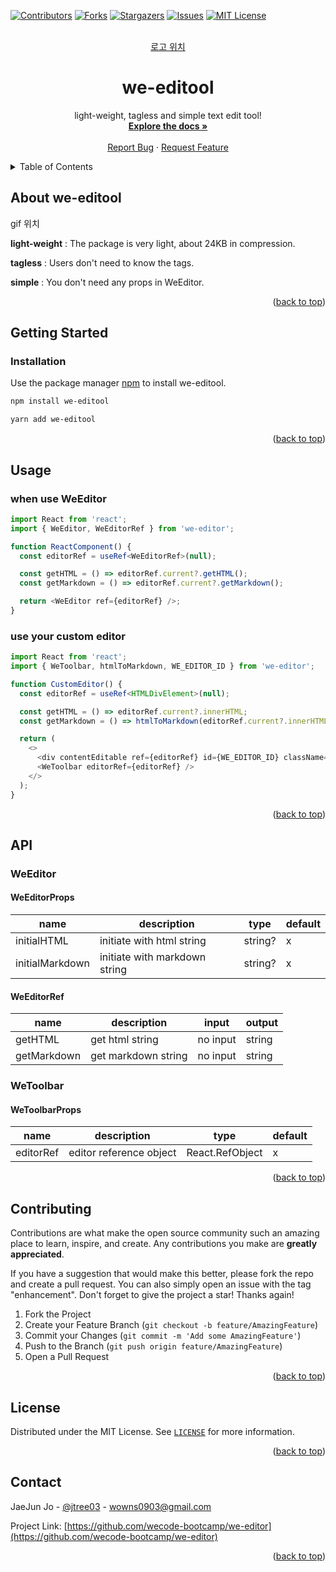 <div id="top"></div>

<!-- PROJECT SHIELDS -->

[![Contributors][contributors-shield]][contributors-url]
[![Forks][forks-shield]][forks-url]
[![Stargazers][stars-shield]][stars-url]
[![Issues][issues-shield]][issues-url]
[![MIT License][license-shield]][license-url]

<br />

<!-- PROJECT LOGO -->

<div align="center">
  <a href="https://github.com/wecode-bootcamp/we-editor">
    로고 위치
  </a>

  <h1 align="center">we-editool</h3>

  <p align="center">
    light-weight, tagless and simple text edit tool!
    <br />
    <a href="https://github.com/wecode-bootcamp/we-editor#about-we-editool"><strong>Explore the docs »</strong></a>
    <br />
    <br />
    <a href="https://github.com/wecode-bootcamp/we-editor/issues">Report Bug</a>
    ·
    <a href="https://github.com/wecode-bootcamp/we-editor/issues">Request Feature</a>
  </p>
</div>

<!-- TABLE OF CONTENTS -->

<details>
  <summary>Table of Contents</summary>
  <ol>
    <li>
      <a href="#about-we-editool">About we-editool</a>
    </li>
    <li>
      <a href="#getting-started">Getting Started</a>
      <ul>
        <li><a href="#installation">Installation</a></li>
      </ul>
    </li>
    <li><a href="#usage">Usage</a></li>
    <li><a href="#api">API</a></li>
    <li><a href="#contributing">Contributing</a></li>
    <li><a href="#license">License</a></li>
    <li><a href="#contact">Contact</a></li>
    <li><a href="#acknowledgments">Acknowledgments</a></li>
  </ol>
</details>

<!-- ABOUT THE PROJECT -->

## About we-editool

gif 위치

**light-weight** : The package is very light, about 24KB in compression.

**tagless** : Users don't need to know the tags.

**simple** : You don't need any props in WeEditor.

<p align="right">(<a href="#top">back to top</a>)</p>

<!-- GETTING STARTED -->

## Getting Started

### Installation

Use the package manager [npm](https://npmjs.com/package/we-editool) to install we-editool.

```sh
npm install we-editool
```

```sh
yarn add we-editool
```

<p align="right">(<a href="#top">back to top</a>)</p>

<!-- USAGE EXAMPLES -->

## Usage

### when use WeEditor

```typescript
import React from 'react';
import { WeEditor, WeEditorRef } from 'we-editor';

function ReactComponent() {
  const editorRef = useRef<WeEditorRef>(null);

  const getHTML = () => editorRef.current?.getHTML();
  const getMarkdown = () => editorRef.current?.getMarkdown();

  return <WeEditor ref={editorRef} />;
}
```

### use your custom editor

```typescript
import React from 'react';
import { WeToolbar, htmlToMarkdown, WE_EDITOR_ID } from 'we-editor';

function CustomEditor() {
  const editorRef = useRef<HTMLDivElement>(null);

  const getHTML = () => editorRef.current?.innerHTML;
  const getMarkdown = () => htmlToMarkdown(editorRef.current?.innerHTML);

  return (
    <>
      <div contentEditable ref={editorRef} id={WE_EDITOR_ID} className="editor" />
      <WeToolbar editorRef={editorRef} />
    </>
  );
}
```

<p align="right">(<a href="#top">back to top</a>)</p>

<!-- API -->

## API

### WeEditor

#### WeEditorProps

| name            | description                   | type    | default |
| --------------- | ----------------------------- | ------- | ------- |
| initialHTML     | initiate with html string     | string? | x       |
| initialMarkdown | initiate with markdown string | string? | x       |

#### WeEditorRef

| name        | description         | input    | output |
| ----------- | ------------------- | -------- | ------ |
| getHTML     | get html string     | no input | string |
| getMarkdown | get markdown string | no input | string |

### WeToolbar

#### WeToolbarProps

| name      | description             | type                            | default |
| --------- | ----------------------- | ------------------------------- | ------- |
| editorRef | editor reference object | React.RefObject<HTMLDivElement> | x       |

<p align="right">(<a href="#top">back to top</a>)</p>

<!-- CONTRIBUTING -->

## Contributing

Contributions are what make the open source community such an amazing place to learn, inspire, and create. Any contributions you make are **greatly appreciated**.

If you have a suggestion that would make this better, please fork the repo and create a pull request. You can also simply open an issue with the tag "enhancement".
Don't forget to give the project a star! Thanks again!

1. Fork the Project
2. Create your Feature Branch (`git checkout -b feature/AmazingFeature`)
3. Commit your Changes (`git commit -m 'Add some AmazingFeature'`)
4. Push to the Branch (`git push origin feature/AmazingFeature`)
5. Open a Pull Request

<p align="right">(<a href="#top">back to top</a>)</p>

<!-- LICENSE -->

## License

Distributed under the MIT License. See [`LICENSE`](https://choosealicense.com/licenses/mit/) for more information.

<p align="right">(<a href="#top">back to top</a>)</p>

<!-- CONTACT -->

## Contact

JaeJun Jo - [@jtree03](https://twitter.com/jtree03) - [wowns0903@gmail.com](mailto:wowns0903@gmail.com)

Project Link: [https://github.com/wecode-bootcamp/we-editor](https://github.com/wecode-bootcamp/we-editor)

<p align="right">(<a href="#top">back to top</a>)</p>

<!-- https://www.markdownguide.org/basic-syntax/#reference-style-links -->

<!-- MARKDOWN LINKS -->

[contributors-shield]: https://img.shields.io/github/contributors/wecode-bootcamp/we-editor.svg?style=for-the-badge
[contributors-url]: https://github.com/wecode-bootcamp/we-editor/graphs/contributors
[forks-shield]: https://img.shields.io/github/forks/wecode-bootcamp/we-editor.svg?style=for-the-badge
[forks-url]: https://github.com/wecode-bootcamp/we-editor/network/members
[stars-shield]: https://img.shields.io/github/stars/wecode-bootcamp/we-editor.svg?style=for-the-badge
[stars-url]: https://github.com/wecode-bootcamp/we-editor/stargazers
[issues-shield]: https://img.shields.io/github/issues/wecode-bootcamp/we-editor.svg?style=for-the-badge
[issues-url]: https://github.com/wecode-bootcamp/we-editor/issues
[license-shield]: https://img.shields.io/github/license/wecode-bootcamp/we-editor.svg?style=for-the-badge
[license-url]: https://github.com/wecode-bootcamp/we-editor/blob/main/LICENSE

<!-- images -->

[logo-image]: images/logo.png
